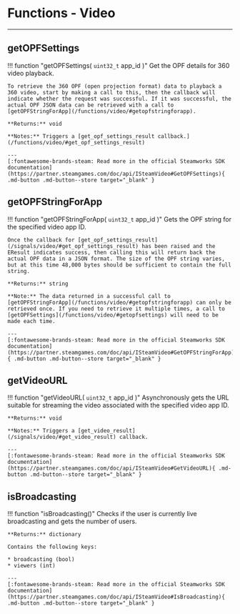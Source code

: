 # Functions - Video

---

## getOPFSettings

!!! function "getOPFSettings( ```uint32_t``` app_id )"
    Get the OPF details for 360 video playback. 

    To retrieve the 360 OPF (open projection format) data to playback a 360 video, start by making a call to this, then the callback will indicate whether the request was successful. If it was successful, the actual OPF JSON data can be retrieved with a call to [getOPFStringForApp](/functions/video/#getopfstringforapp).

    **Returns:** void

    **Notes:** Triggers a [get_opf_settings_result callback.](/functions/video/#get_opf_settings_result)

    ---
    [:fontawesome-brands-steam: Read more in the official Steamworks SDK documentation](https://partner.steamgames.com/doc/api/ISteamVideo#GetOPFSettings){ .md-button .md-button--store target="_blank" }

## getOPFStringForApp

!!! function "getOPFStringForApp( ```uint32_t``` app_id )"
    Gets the OPF string for the specified video app ID.

    Once the callback for [get_opf_settings_result](/signals/video/#get_opf_settings_result) has been raised and the EResult indicates success, then calling this will return back the actual OPF data in a JSON format. The size of the OPF string varies, but at this time 48,000 bytes should be sufficient to contain the full string.

    **Returns:** string

    **Note:** The data returned in a successful call to [getOPFStringForApp](/functions/video/#getopfstringforapp) can only be retrieved once. If you need to retrieve it multiple times, a call to [getOPFSettings](/functions/video/#getopfsettings) will need to be made each time.

    ---
    [:fontawesome-brands-steam: Read more in the official Steamworks SDK documentation](https://partner.steamgames.com/doc/api/ISteamVideo#GetOPFStringForApp){ .md-button .md-button--store target="_blank" }

## getVideoURL

!!! function "getVideoURL( ```uint32_t``` app_id )"
    Asynchronously gets the URL suitable for streaming the video associated with the specified video app ID. 

    **Returns:** void

    **Notes:** Triggers a [get_video_result](/signals/video/#get_video_result) callback.

    ---
    [:fontawesome-brands-steam: Read more in the official Steamworks SDK documentation](https://partner.steamgames.com/doc/api/ISteamVideo#GetVideoURL){ .md-button .md-button--store target="_blank" }

## isBroadcasting

!!! function "isBroadcasting()"
    Checks if the user is currently live broadcasting and gets the number of users.

    **Returns:** dictionary

    Contains the following keys:

    * broadcasting (bool)
    * viewers (int)

    ---
    [:fontawesome-brands-steam: Read more in the official Steamworks SDK documentation](https://partner.steamgames.com/doc/api/ISteamVideo#IsBroadcasting){ .md-button .md-button--store target="_blank" }